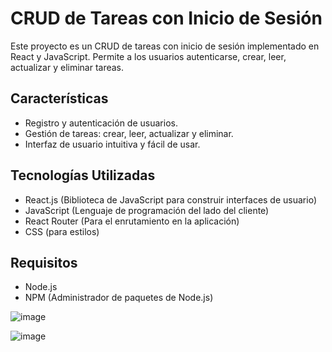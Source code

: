 # CRUD de Tareas con Inicio de Sesión

Este proyecto es un CRUD de tareas con inicio de sesión implementado en React y JavaScript. Permite a los usuarios autenticarse, crear, leer, actualizar y eliminar tareas.

## Características

- Registro y autenticación de usuarios.
- Gestión de tareas: crear, leer, actualizar y eliminar.
- Interfaz de usuario intuitiva y fácil de usar.

## Tecnologías Utilizadas

- React.js (Biblioteca de JavaScript para construir interfaces de usuario)
- JavaScript (Lenguaje de programación del lado del cliente)
- React Router (Para el enrutamiento en la aplicación)
- CSS (para estilos)

## Requisitos

- Node.js
- NPM (Administrador de paquetes de Node.js)


![image](https://github.com/Maick1/Crud-Tareas/assets/86171053/854a0eb7-2994-4aea-a8bc-9f49f045937d)

![image](https://github.com/Maick1/Crud-Tareas/assets/86171053/d9dfbfa3-65ee-4a41-9864-c0ee6f461eb6)

